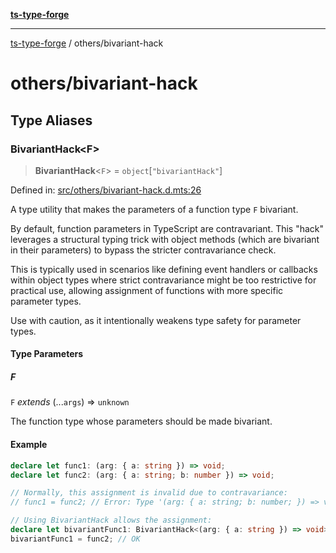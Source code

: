 [**ts-type-forge**](../README.md)

---

[ts-type-forge](../README.md) / others/bivariant-hack

# others/bivariant-hack

## Type Aliases

### BivariantHack\<F\>

> **BivariantHack**\<`F`\> = `object`\[`"bivariantHack"`\]

Defined in: [src/others/bivariant-hack.d.mts:26](https://github.com/noshiro-pf/ts-type-forge/blob/main/src/others/bivariant-hack.d.mts#L26)

A type utility that makes the parameters of a function type `F` bivariant.

By default, function parameters in TypeScript are contravariant. This "hack"
leverages a structural typing trick with object methods (which are bivariant in their parameters)
to bypass the stricter contravariance check.

This is typically used in scenarios like defining event handlers or callbacks within
object types where strict contravariance might be too restrictive for practical use,
allowing assignment of functions with more specific parameter types.

Use with caution, as it intentionally weakens type safety for parameter types.

#### Type Parameters

##### F

`F` _extends_ (...`args`) => `unknown`

The function type whose parameters should be made bivariant.

#### Example

```ts
declare let func1: (arg: { a: string }) => void;
declare let func2: (arg: { a: string; b: number }) => void;

// Normally, this assignment is invalid due to contravariance:
// func1 = func2; // Error: Type '(arg: { a: string; b: number; }) => void' is not assignable to type '(arg: { a: string; }) => void'.

// Using BivariantHack allows the assignment:
declare let bivariantFunc1: BivariantHack<(arg: { a: string }) => void>;
bivariantFunc1 = func2; // OK
```
